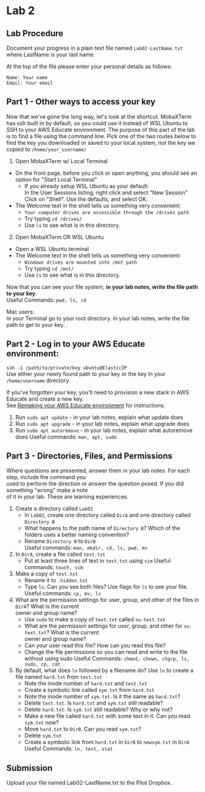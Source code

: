 # Lab 2

## Lab Procedure
Document your progress in a plain text file named `Lab02-LastName.txt`  
where LastName is your last name

At the top of the file please enter your personal details as follows:
```
Name: Your name
Email: Your email

```
## Part 1 - Other ways to access your key
Now that we've gone the long way, let's look at the shortcut.  MobaXTerm has ssh built in by default, so you could use it instead of WSL Ubuntu to SSH to your AWS Educate environment.  The purpose of this part of the lab is to find a file using the command line.  Pick one of the two routes below to find the key you downloaded or saved to your local system, not the key we copied to `/home/your_username/`

1. Open MobaXTerm w/ Local Terminal
* On the front page, before you click or open anything, you should see an option for "Start Local Terminal"
    * If you already setup WSL Ubuntu as your default:  
        In the User Sessions listing, right click and select "New Session"
        Click on "Shell".  Use the defaults, and select OK.
* The Welcome text in the shell tells us something very convenient: 
    * `Your computer drives are accessible through the /drives path`
    * Try typing `cd /drives/`
    * Use `ls` to see what is in this directory.

2. Open MobaXTerm OR WSL Ubuntu
* Open a WSL Ubuntu terminal
* The Welcome text in the shell tells us something very convenient: 
    * `Windows drives are mounted into /mnt path`
    * Try typing `cd /mnt/`
    * Use `ls` to see what is in this directory.

Now that you can see your file system, **in your lab notes, write the file path to your key**.  
Useful Commands: `pwd, ls, cd`

Mac users:  
In your Terminal go to your root directory.  In your lab notes, write the file path to get to your key.


## Part 2 - Log in to your AWS Educate environment:  
`ssh -i /path/to/private/key ubuntu@ElasticIP`  
Use either your newly found path to your key or the key in your `/home/username` directory.

If you've forgotten your key, you'll need to provision a new stack in AWS Educate and create a new key.  
See [Remaking your AWS Educate environment](../../..) for instructions.

1. Run `sudo apt update` - in your lab notes, explain what update does
2. Run `sudo apt upgrade` - in your lab notes, explain what upgrade does
3. Run `sudo apt autoremove` - in your lab notes, explain what autoremove does
Useful commands: `man, apt, sudo`

## Part 3 - Directories, Files, and Permissions
Where questions are presented, answer them in your lab notes.  For each step, include the command you  
used to perform the direction or answer the question posed.  If you did something "wrong" make a note  
of it in your lab.  These are learning experiences.
1. Create a directory called `Lab02`
    * In `Lab02`, create one directory called `DirA` and one directory called `Directory B`
    * What happens to the path name of `Directory B`?  Which of the folders uses a better naming convention?
    * Rename `Directory B` to `DirB`  
    Useful commands: `man, mkdir, cd, ls, pwd, mv`
2. In `DirA`, create a file called `test.txt`
    * Put at least three lines of text in `test.txt` using `vim`
    Useful commands: `touch, vim`
3. Make a copy of `test.txt`
    * Rename it to `.hidden.txt`
    * Type `ls`.  Can you see both files?  Use flags for `ls` to see your file.  
    Useful commands: `cp, mv, ls`
4. What are the permission settings for user, group, and other of the files in `DirA`?  What is the current  
owner and group name?  
    * Use `sudo` to make a copy of `text.txt` called `su-test.txt`
    * What are the permission settings for user, group, and other for `su-text.txt`?  What is the current  
owner and group name?
    * Can your user read this file?  How can you read this file? 
    * Change the file permissions so you can read and write to the file without using sudo 
    Useful Commands: `chmod, chown, chgrp, ls, sudo, cp, cat`
5. By default, what does `ln` followed by a filename do?  Use `ln` to create a file named `hard.txt` from `test.txt`
    * Note the inode number of `hard.txt` and `test.txt`
    * Create a symbolic link called `sym.txt` from `hard.txt`
    * Note the inode number of `sym.txt`.  Is it the same as `hard.txt`?
    * Delete `test.txt`.  Is `hard.txt` and `sym.txt` still readable?
    * Delete `hard.txt`.  Is `sym.txt` still readable?  Why or why not?
    * Make a new file called `hard.txt` with some text in it.  Can you read `sym.txt` now?
    * Move `hard.txt` to `DirB`.  Can you read `sym.txt`?
    * Delete `sym.txt`
    * Create a symbolic link from `hard.txt` in `DirB` to `newsym.txt` in `DirA`
    Useful Commands: `ln, test, stat`


## Submission
Upload your file named Lab02-LastName.txt to the Pilot Dropbox.